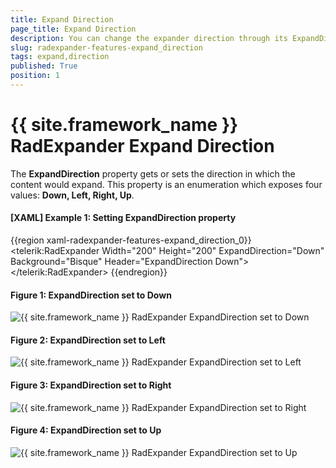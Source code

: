 ```yaml
---
title: Expand Direction
page_title: Expand Direction
description: You can change the expander direction through its ExpandDirection property.
slug: radexpander-features-expand_direction
tags: expand,direction
published: True
position: 1
---
```


# {{ site.framework_name }} RadExpander Expand Direction

The __ExpandDirection__ property gets or sets the direction in which the content would expand. This property is an enumeration which exposes four values: __Down, Left, Right, Up__.

#### __[XAML] Example 1: Setting ExpandDirection property__

{{region xaml-radexpander-features-expand_direction_0}}
	<Grid>
		<telerik:RadExpander Width="200" Height="200"
							ExpandDirection="Down" Background="Bisque"
							Header="ExpandDirection Down">
			<StackPanel Orientation="Vertical">
				<Ellipse Width="99"  
						Height="99" 
						Margin="5" 
						Fill="Blue" />
			</StackPanel>
		</telerik:RadExpander>
	</Grid>
{{endregion}}

#### __Figure 1: ExpandDirection set to Down__
![{{ site.framework_name }} RadExpander ExpandDirection set to Down](images/RadExpander_Features_ExpandDirection_Down.gif)

#### __Figure 2: ExpandDirection set to Left__
![{{ site.framework_name }} RadExpander ExpandDirection set to Left](images/RadExpander_Features_ExpandDirection_Left.gif)

#### __Figure 3: ExpandDirection set to Right__
![{{ site.framework_name }} RadExpander ExpandDirection set to Right](images/RadExpander_Features_ExpandDirection_Right.gif)

#### __Figure 4: ExpandDirection set to Up__
![{{ site.framework_name }} RadExpander ExpandDirection set to Up](images/RadExpander_Features_ExpandDirection_Up.gif)

